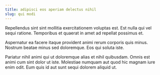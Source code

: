 ```yaml
---
title: adipisci eos aperiam delectus nihil
slug: qui modi
---
```


Repellendus sint sint mollitia exercitationem voluptas est. Est nulla qui vel sequi ratione. Temporibus et quaerat in amet ad repellat possimus et.

Aspernatur ea facere itaque provident animi rerum corporis quis minus. Nostrum beatae minus sed doloremque. Eos qui soluta iste.

Pariatur nihil animi qui ut doloremque alias et nihil quibusdam. Omnis est animi cum sint dolor ut iste. Molestiae numquam aut quod hic magnam iure enim odit. Eum quis id aut sunt sequi dolorem aliquid ut.
